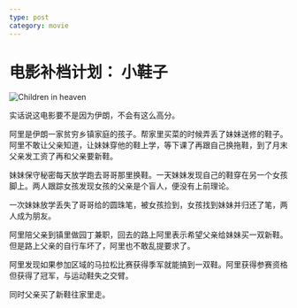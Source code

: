 ```yaml
---
type: post
category: movie
---
```


# 电影补档计划： 小鞋子

![Children in heaven](https://img3.doubanio.com/view/photo/l/public/p2454877181.webp)

实话说这电影要不是因为伊朗，不会有这么高分。

阿里是伊朗一家贫穷乡镇家庭的孩子。帮家里买菜的时候弄丢了妹妹送修的鞋子。阿里不敢让父亲知道，让妹妹穿他的鞋上学，等下课了再跟自己换拖鞋，到了月末父亲发工资了再和父亲要新鞋。

妹妹保守秘密每天放学跑去哥哥那里换鞋。一天妹妹发现自己的鞋穿在另一个女孩脚上。两人跟踪女孩发现女孩的父亲是个盲人，便没有上前理论。

一次妹妹放学丢失了哥哥给的圆珠笔，被女孩捡到，女孩找到妹妹并归还了笔，两人成为朋友。

阿里陪父亲到镇里做园丁兼职，回去的路上阿里表示希望父亲给妹妹买一双新鞋。但是路上父亲的自行车坏了，阿里也不敢乱提要求了。

阿里发现如果参加区域的马拉松比赛获得季军就能搞到一双鞋。阿里获得参赛资格但获得了冠军，与运动鞋失之交臂。

同时父亲买了新鞋往家里走。
